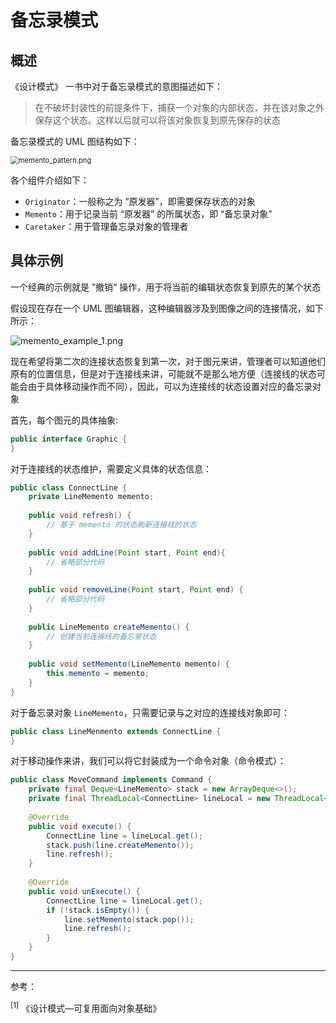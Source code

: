 # 备忘录模式

## 概述

《设计模式》 一书中对于备忘录模式的意图描述如下：

> 在不破坏封装性的前提条件下，捕获一个对象的内部状态，并在该对象之外保存这个状态。这样以后就可以将该对象恢复到原先保存的状态

备忘录模式的 UML 图结构如下：

<img src="https://s2.loli.net/2023/04/11/rsNYO69qfH7g3J8.png" alt="memento_pattern.png" style="zoom:80%;" />

各个组件介绍如下：

- `Originator`：一般称之为 “原发器”，即需要保存状态的对象
- `Memento`：用于记录当前 “原发器” 的所属状态，即 “备忘录对象”
- `Caretaker`：用于管理备忘录对象的管理者

## 具体示例

一个经典的示例就是 ”撤销“ 操作，用于将当前的编辑状态恢复到原先的某个状态

假设现在存在一个 UML 图编辑器，这种编辑器涉及到图像之间的连接情况，如下所示：

![memento_example_1.png](https://s2.loli.net/2023/04/11/TkJatzDAvCWF54l.png)

现在希望将第二次的连接状态恢复到第一次，对于图元来讲，管理者可以知道他们原有的位置信息，但是对于连接线来讲，可能就不是那么地方便（连接线的状态可能会由于具体移动操作而不同），因此，可以为连接线的状态设置对应的备忘录对象

首先，每个图元的具体抽象:

``` java
public interface Graphic {
}
```

对于连接线的状态维护，需要定义具体的状态信息：

``` java
public class ConnectLine {
    private LineMemento memento;
    
    public void refresh() {
        // 基于 memento 的状态刷新连接线的状态
    }
    
    public void addLine(Point start, Point end){
        // 省略部分代码
    }
    
    public void removeLine(Point start, Point end) {
        // 省略部分代码
    }
    
    public LineMemento createMemento() {
        // 创建当前连接线的备忘录状态
    }
    
    public void setMemento(LineMemento memento) {
        this.memento = memento;
    }
}
```

对于备忘录对象 `LineMemento`，只需要记录与之对应的连接线对象即可：

``` java
public class LineMenmento extends ConnectLine {
}
```

对于移动操作来讲，我们可以将它封装成为一个命令对象（命令模式）：

``` java
public class MoveCommand implements Command {
    private final Deque<LineMemento> stack = new ArrayDeque<>();
    private final ThreadLocal<ConnectLine> lineLocal = new ThreadLocal<>();
    
    @Override
    public void execute() {
        ConnectLine line = lineLocal.get();
        stack.push(line.createMemento());
        line.refresh();
    }
    
    @Override
    public void unExecute() {
        ConnectLine line = lineLocal.get();
        if (!stack.isEmpty()) {
            line.setMemento(stack.pop());
            line.refresh();
        }
    }
}
```

<hr />

参考：

<sup>[1]</sup> 《设计模式—可复用面向对象基础》